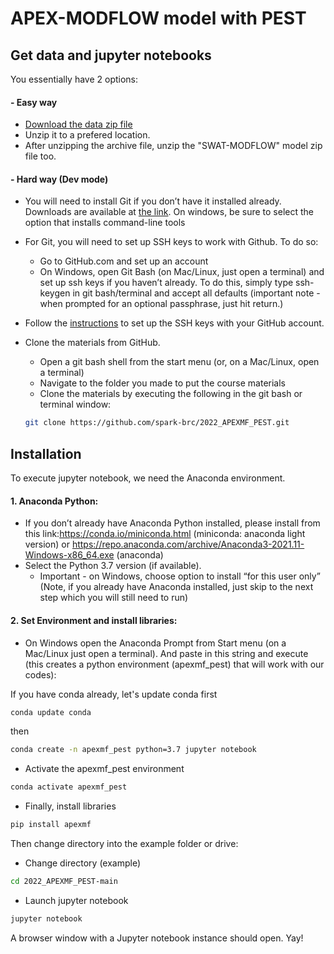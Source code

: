 # APEX-MODFLOW model with PEST

## Get data and jupyter notebooks
You essentially have 2 options:

#### - Easy way
- [Download the data zip file](https://github.com/spark-brc/2022_APEXMF_PEST/archive/refs/heads/main.zip)
- Unzip it to a prefered location.
- After unzipping the archive file, unzip the "SWAT-MODFLOW" model zip file too.

#### - Hard way (Dev mode)  
- You will need to install Git if you don’t have it installed already. Downloads are available at [the link](https://git-scm.com/download). On windows, be sure to select the option that installs command-line tools  
- For Git, you will need to set up SSH keys to work with Github. To do so:
    - Go to GitHub.com and set up an account
    - On Windows, open Git Bash (on Mac/Linux, just open a terminal) and set up ssh keys if you haven’t already. To do this, simply type ssh-keygen in git bash/terminal and accept all defaults (important note - when prompted for an optional passphrase, just hit return.)  
- Follow the [instructions](https://help.github.com/articles/adding-a-new-ssh-key-to-your-github-account/) to set up the SSH keys with your GitHub account.
- Clone the materials from GitHub.
    - Open a git bash shell from the start menu (or, on a Mac/Linux, open a terminal)
    - Navigate to the folder you made to put the course materials
    - Clone the materials by executing the following in the git bash or terminal window:    

    ```bash
    git clone https://github.com/spark-brc/2022_APEXMF_PEST.git
    ```  
        
## Installation
To execute jupyter notebook, we need the Anaconda environment.

#### 1. Anaconda Python:
- If you don’t already have Anaconda Python installed, please install from this link:https://conda.io/miniconda.html (miniconda: anaconda light version) or https://repo.anaconda.com/archive/Anaconda3-2021.11-Windows-x86_64.exe (anaconda)
- Select the Python 3.7 version (if available). 
    * Important - on Windows, choose option to install “for this user only” (Note, if you already have Anaconda installed, just skip to the next step which you will still need to run)

#### 2. Set Environment and install libraries:
- On Windows open the Anaconda Prompt from Start menu (on a Mac/Linux just open a terminal). And paste in this string and execute (this creates a python environment (apexmf_pest) that will work with our codes):

If you have conda already, let's update conda first
```bash
conda update conda
```
then
```bash
conda create -n apexmf_pest python=3.7 jupyter notebook
```
- Activate the apexmf_pest environment
```bash
conda activate apexmf_pest 
```
- Finally, install libraries 
```bash
pip install apexmf
```

Then change directory into the example folder or drive:  
- Change directory (example)
```bash
cd 2022_APEXMF_PEST-main 
```  
- Launch jupyter notebook 
```bash
jupyter notebook
```

A browser window with a Jupyter notebook instance should open. Yay!
